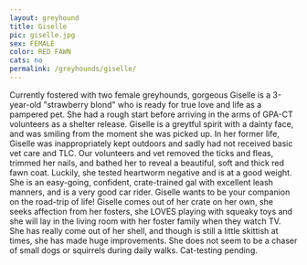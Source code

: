 ```yaml
---
layout: greyhound
title: Giselle
pic: giselle.jpg
sex: FEMALE
color: RED FAWN
cats: no
permalink: /greyhounds/giselle/
---
```

Currently fostered with two female greyhounds, gorgeous Giselle is a 3-year-old "strawberry blond" who is ready for true
love and life as a pampered pet.  She had a rough start before arriving in the arms of GPA-CT volunteers as a shelter
release.  Giselle is a greytful spirit with a dainty face, and was smiling from the moment she was picked up. In her
former life, Giselle was inappropriately kept outdoors and sadly had not received basic vet care and TLC.  Our
volunteers and vet removed the ticks and fleas, trimmed her nails, and bathed her to reveal a beautiful, soft and thick
red fawn coat. Luckily, she tested heartworm negative and is at a good weight.  She is an easy-going, confident,
crate-trained gal with excellent leash manners, and is a very good car rider.  Giselle wants to be your companion on the
road-trip of life! Giselle comes out of her crate on her own, she seeks affection from her fosters, she LOVES playing
with squeaky toys and she will lay in the living room with her foster family when they watch TV. She has really come out
of her shell, and though is still a little skittish at times, she has made huge improvements.  She does not seem to be a
chaser of small dogs or squirrels during daily walks.  Cat-testing pending. 
